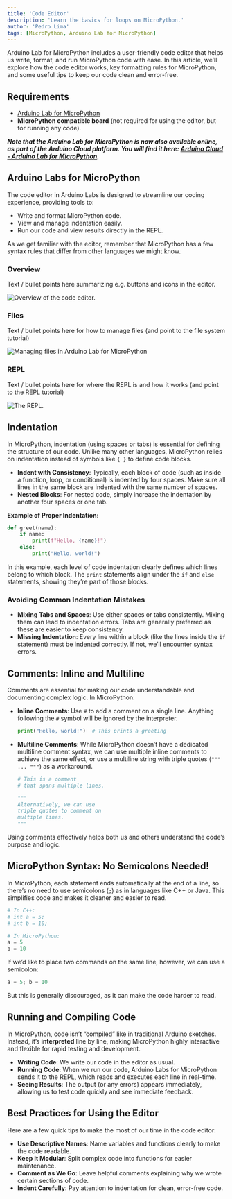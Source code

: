 ```yaml
---
title: 'Code Editor'  
description: 'Learn the basics for loops on MicroPython.'  
author: 'Pedro Lima'  
tags: [MicroPython, Arduino Lab for MicroPython]
---
```


Arduino Lab for MicroPython includes a user-friendly code editor that helps us write, format, and run MicroPython code with ease. In this article, we’ll explore how the code editor works, key formatting rules for MicroPython, and some useful tips to keep our code clean and error-free.

## Requirements

- [Arduino Lab for MicroPython]()
- **MicroPython compatible board** (not required for using the editor, but for running any code).

***Note that the Arduino Lab for MicroPython is now also available online, as part of the Arduino Cloud platform. You will find it here: [Arduino Cloud - Arduino Lab for MicroPython]().***

## Arduino Labs for MicroPython

The code editor in Arduino Labs is designed to streamline our coding experience, providing tools to:

- Write and format MicroPython code.
- View and manage indentation easily.
- Run our code and view results directly in the REPL.

As we get familiar with the editor, remember that MicroPython has a few syntax rules that differ from other languages we might know.

### Overview

Text / bullet points here summarizing e.g. buttons and icons in the editor.

![Overview of the code editor.]()

### Files

Text / bullet points here for how to manage files (and point to the file system tutorial)

![Managing files in Arduino Lab for MicroPython]()

### REPL

Text / bullet points here for where the REPL is and how it works (and point to the REPL tutorial)

![The REPL.]()

## Indentation

In MicroPython, indentation (using spaces or tabs) is essential for defining the structure of our code. Unlike many other languages, MicroPython relies on indentation instead of symbols like `{ }` to define code blocks.

- **Indent with Consistency**: Typically, each block of code (such as inside a function, loop, or conditional) is indented by four spaces. Make sure all lines in the same block are indented with the same number of spaces.
- **Nested Blocks**: For nested code, simply increase the indentation by another four spaces or one tab.

**Example of Proper Indentation:**

```python
def greet(name):
    if name:
        print(f"Hello, {name}!")
    else:
        print("Hello, world!")
```

In this example, each level of code indentation clearly defines which lines belong to which block. The `print` statements align under the `if` and `else` statements, showing they’re part of those blocks.

### Avoiding Common Indentation Mistakes

- **Mixing Tabs and Spaces**: Use either spaces or tabs consistently. Mixing them can lead to indentation errors. Tabs are generally preferred as these are easier to keep consistency.
- **Missing Indentation**: Every line within a block (like the lines inside the `if` statement) must be indented correctly. If not, we’ll encounter syntax errors.

## Comments: Inline and Multiline

Comments are essential for making our code understandable and documenting complex logic. In MicroPython:

- **Inline Comments**: Use `#` to add a comment on a single line. Anything following the `#` symbol will be ignored by the interpreter.

  ```python
  print("Hello, world!")  # This prints a greeting
  ```

- **Multiline Comments**: While MicroPython doesn’t have a dedicated multiline comment syntax, we can use multiple inline comments to achieve the same effect, or use a multiline string with triple quotes (`""" ... """`) as a workaround.

  ```python
  # This is a comment
  # that spans multiple lines.

  """
  Alternatively, we can use
  triple quotes to comment on
  multiple lines.
  """
  ```

Using comments effectively helps both us and others understand the code’s purpose and logic.

## MicroPython Syntax: No Semicolons Needed!

In MicroPython, each statement ends automatically at the end of a line, so there’s no need to use semicolons (`;`) as in languages like C++ or Java. This simplifies code and makes it cleaner and easier to read. 

```python
# In C++: 
# int a = 5; 
# int b = 10;

# In MicroPython:
a = 5
b = 10
```

If we’d like to place two commands on the same line, however, we can use a semicolon:

```python
a = 5; b = 10
```

But this is generally discouraged, as it can make the code harder to read.

## Running and Compiling Code

In MicroPython, code isn’t “compiled” like in traditional Arduino sketches. Instead, it’s **interpreted** line by line, making MicroPython highly interactive and flexible for rapid testing and development.

- **Writing Code**: We write our code in the editor as usual.
- **Running Code**: When we run our code, Arduino Labs for MicroPython sends it to the REPL, which reads and executes each line in real-time.
- **Seeing Results**: The output (or any errors) appears immediately, allowing us to test code quickly and see immediate feedback.

## Best Practices for Using the Editor

Here are a few quick tips to make the most of our time in the code editor:

- **Use Descriptive Names**: Name variables and functions clearly to make the code readable.
- **Keep It Modular**: Split complex code into functions for easier maintenance.
- **Comment as We Go**: Leave helpful comments explaining why we wrote certain sections of code.
- **Indent Carefully**: Pay attention to indentation for clean, error-free code.